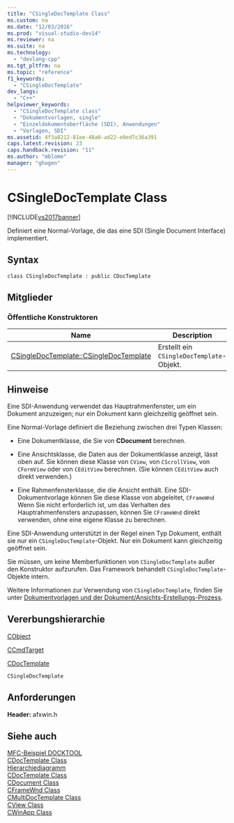 ```yaml
---
title: "CSingleDocTemplate Class"
ms.custom: na
ms.date: "12/03/2016"
ms.prod: "visual-studio-dev14"
ms.reviewer: na
ms.suite: na
ms.technology: 
  - "devlang-cpp"
ms.tgt_pltfrm: na
ms.topic: "reference"
f1_keywords: 
  - "CSingleDocTemplate"
dev_langs: 
  - "C++"
helpviewer_keywords: 
  - "CSingleDocTemplate class"
  - "Dokumentvorlagen, single"
  - "Einzeldokumentoberfläche (SDI), Anwendungen"
  - "Vorlagen, SDI"
ms.assetid: 4f3a8212-81ee-48a0-ad22-e0ed7c36a391
caps.latest.revision: 23
caps.handback.revision: "11"
ms.author: "mblome"
manager: "ghogen"
---
```

# CSingleDocTemplate Class
[!INCLUDE[vs2017banner](../../assembler/inline/includes/vs2017banner.md)]

Definiert eine Normal\-Vorlage, die das eine SDI \(Single Document Interface\) implementiert.  
  
## Syntax  
  
```  
class CSingleDocTemplate : public CDocTemplate  
```  
  
## Mitglieder  
  
### Öffentliche Konstruktoren  
  
|Name|Description|  
|----------|-----------------|  
|[CSingleDocTemplate::CSingleDocTemplate](../Topic/CSingleDocTemplate::CSingleDocTemplate.md)|Erstellt ein `CSingleDocTemplate`\-Objekt.|  
  
## Hinweise  
 Eine SDI\-Anwendung verwendet das Hauptrahmenfenster, um ein Dokument anzuzeigen; nur ein Dokument kann gleichzeitig geöffnet sein.  
  
 Eine Normal\-Vorlage definiert die Beziehung zwischen drei Typen Klassen:  
  
-   Eine Dokumentklasse, die Sie von **CDocument** berechnen.  
  
-   Eine Ansichtsklasse, die Daten aus der Dokumentklasse anzeigt, lässt oben auf.  Sie können diese Klasse von `CView`, von `CScrollView`, von `CFormView` oder von `CEditView` berechnen.  \(Sie können `CEditView` auch direkt verwenden.\)  
  
-   Eine Rahmenfensterklasse, die die Ansicht enthält.  Eine SDI\-Dokumentvorlage können Sie diese Klasse von abgeleitet, `CFrameWnd` Wenn Sie nicht erforderlich ist, um das Verhalten des Hauptrahmenfensters anzupassen, können Sie `CFrameWnd` direkt verwenden, ohne eine eigene Klasse zu berechnen.  
  
 Eine SDI\-Anwendung unterstützt in der Regel einen Typ Dokument, enthält sie nur ein `CSingleDocTemplate`\-Objekt.  Nur ein Dokument kann gleichzeitig geöffnet sein.  
  
 Sie müssen, um keine Memberfunktionen von `CSingleDocTemplate` außer den Konstruktor aufzurufen.  Das Framework behandelt `CSingleDocTemplate`\-Objekte intern.  
  
 Weitere Informationen zur Verwendung von `CSingleDocTemplate`, finden Sie unter [Dokumentvorlagen und der Dokument\/Ansichts\-Erstellungs\-Prozess](../../mfc/document-templates-and-the-document-view-creation-process.md).  
  
## Vererbungshierarchie  
 [CObject](../../mfc/reference/cobject-class.md)  
  
 [CCmdTarget](../../mfc/reference/ccmdtarget-class.md)  
  
 [CDocTemplate](../../mfc/reference/cdoctemplate-class.md)  
  
 `CSingleDocTemplate`  
  
## Anforderungen  
 **Header:** afxwin.h  
  
## Siehe auch  
 [MFC\-Beispiel DOCKTOOL](../../top/visual-cpp-samples.md)   
 [CDocTemplate Class](../../mfc/reference/cdoctemplate-class.md)   
 [Hierarchiediagramm](../../mfc/hierarchy-chart.md)   
 [CDocTemplate Class](../../mfc/reference/cdoctemplate-class.md)   
 [CDocument Class](../../mfc/reference/cdocument-class.md)   
 [CFrameWnd Class](../../mfc/reference/cframewnd-class.md)   
 [CMultiDocTemplate Class](../../mfc/reference/cmultidoctemplate-class.md)   
 [CView Class](../../mfc/reference/cview-class.md)   
 [CWinApp Class](../../mfc/reference/cwinapp-class.md)